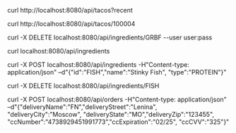 curl http://localhost:8080/api/tacos?recent

curl http://localhost:8080/api/tacos/100004

curl -X DELETE localhost:8080/api/ingredients/GRBF --user user:pass

curl localhost:8080/api/ingredients

curl -X POST localhost:8080/api/ingredients -H"Content-type: application/json" –d"{\"id\":\"FISH\",\"name\":\"Stinky Fish\", \"type\":\"PROTEIN\"}"

curl -X DELETE localhost:8080/api/ingredients/FISH

curl -X POST localhost:8080/api/orders -H"Content-type: application/json" –d"{\"deliveryName\":\"FN\",\"deliveryStreet\":\"Lenina\", \"deliveryCity\":\"Moscow\", \"deliveryState\":\"MO\",\"deliveryZip\":\"123455\", \"ccNumber\":\"4738929451991773\",\"ccExpiration\":\"02/25\", \"ccCVV\":\"325\"}"